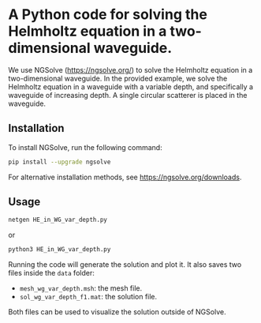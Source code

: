 # A Python code for solving the Helmholtz equation in a two-dimensional waveguide.

We use NGSolve (https://ngsolve.org/) to solve the Helmholtz equation in a two-dimensional waveguide.  In the provided example, we solve the Helmholtz equation in a waveguide with a variable depth, and specifically a waveguide of increasing depth. A single circular scatterer is placed in the waveguide.
## Installation
To install NGSolve, run the following command:
```bash
pip install --upgrade ngsolve
```
For alternative installation methods, see https://ngsolve.org/downloads.

## Usage

```bash
netgen HE_in_WG_var_depth.py
```
or

```bash
python3 HE_in_WG_var_depth.py
```
Running the code will generate the solution and plot it. It also saves two files inside the `data` folder:
- `mesh_wg_var_depth.msh`: the mesh file.
- `sol_wg_var_depth_f1.mat`: the solution file.

Both files can be used to visualize the solution outside of NGSolve.

